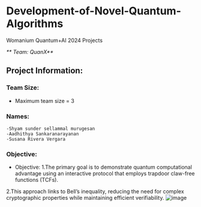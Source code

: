 # Development-of-Novel-Quantum-Algorithms
Womanium Quantum+AI 2024 Projects



_** Team: QuanX**_



## Project Information:

### Team Size:
  - Maximum team size = 3
### Names:
    -Shyam sunder sellammal murugesan
    -Aadhithya Sankaranarayanan
    -Susana Rivera Vergara

### Objective:
  - Objective: 
1.The primary goal is to demonstrate quantum computational advantage using an interactive protocol that employs trapdoor claw-free functions (TCFs). 

2.This approach links to Bell’s inequality, reducing the need for complex cryptographic properties while maintaining efficient verifiability.
![image](https://github.com/user-attachments/assets/c1c32c3e-0828-49a2-b7b0-5fcd4488bae5)

